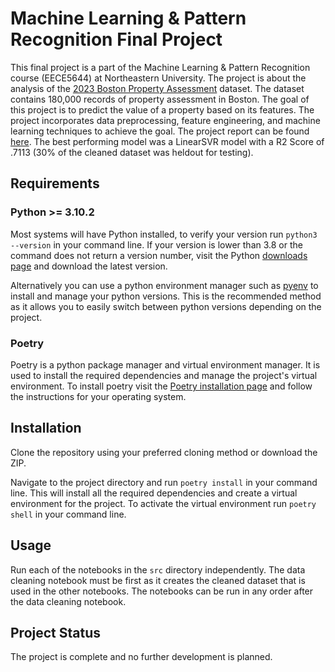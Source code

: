 # Machine Learning & Pattern Recognition Final Project

This final project is a part of the Machine Learning & Pattern Recognition course (EECE5644) at Northeastern University. The project is about the analysis of the [2023 Boston Property Assessment](https://data.boston.gov/dataset/property-assessment/resource/1000d81c-5bb5-49e8-a9ab-44cd042f1db2) dataset. The dataset contains 180,000 records of property assessment in Boston. The goal of this project is to predict the value of a property based on its features. The project incorporates data preprocessing, feature engineering, and machine learning techniques to achieve the goal. The project report can be found [here](https://github.com/bradleybares/machine-learning-final-project/blob/main/boston_property_analysis_report.pdf). The best performing model was a LinearSVR model with a R2 Score of .7113 (30% of the cleaned dataset was heldout for testing).

## Requirements

### Python >= 3.10.2

Most systems will have Python installed, to verify your version run `python3 --version` in your command line. If your version is lower than 3.8 or the command does not return a version number, visit the Python [downloads page](https://www.python.org/downloads/) and download the latest version.

Alternatively you can use a python environment manager such as [pyenv](https://github.com/pyenv/pyenv) to install and manage your python versions. This is the recommended method as it allows you to easily switch between python versions depending on the project.

### Poetry

Poetry is a python package manager and virtual environment manager. It is used to install the required dependencies and manage the project's virtual environment. To install poetry visit the [Poetry installation page](https://python-poetry.org/docs/#installation) and follow the instructions for your operating system.

## Installation

Clone the repository using your preferred cloning method or download the ZIP.

Navigate to the project directory and run `poetry install` in your command line. This will install all the required dependencies and create a virtual environment for the project. To activate the virtual environment run `poetry shell` in your command line.

## Usage

Run each of the notebooks in the `src` directory independently. The data cleaning notebook must be first as it creates the cleaned dataset that is used in the other notebooks. The notebooks can be run in any order after the data cleaning notebook.

## Project Status

The project is complete and no further development is planned.